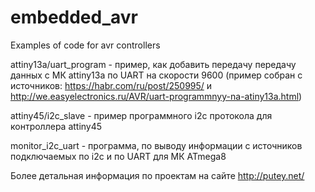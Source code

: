 # embedded_avr

Examples of code for avr controllers

attiny13a/uart_program - пример, как добавить передачу передачу данных с МК attiny13a по UART на скорости 9600 (пример собран c источников: https://habr.com/ru/post/250995/ и http://we.easyelectronics.ru/AVR/uart-programmnyy-na-atiny13a.html)

attiny45/i2c_slave - пример программного i2c протокола для контроллера attiny45

monitor_i2c_uart - программа, по выводу информации с источников подключаемых по i2c и по UART для МК ATmega8


Более детальная информация по проектам на сайте http://putey.net/

